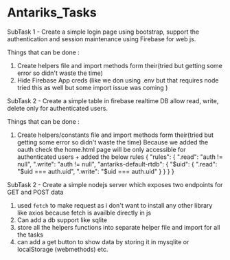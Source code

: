 # Antariks_Tasks

SubTask 1 - Create a simple login page using bootstrap, support the authentication and session maintenance using Firebase for web js.

Things that can be done :
1. Create helpers file and import methods form their(tried but getting some error so didn't waste the time)
2. Hide Firebase App creds (like we don using .env but that requires node tried this as well but some import issue was coming )


SubTask 2 - Create a simple table in firebase realtime DB allow read, write, delete only for authenticated users.

Things that can be done :
1. Create helpers/constants file and import methods form their(tried but getting some error so didn't waste the time)
Because we added the oauth check the home.html page will be only accessible for authenticated users + added the below rules
{
  "rules": {
    ".read": "auth != null",
    ".write": "auth != null",
    "antariks-default-rtdb": {
      "$uid": {
        ".read": "$uid === auth.uid",
        ".write": "$uid === auth.uid"
      }
    }
  }
}

SubTask 2 - Create a simple nodejs server which exposes two endpoints for GET and POST data

1. used `fetch` to make request as i don't want to install any other library like axios because fetch is availble directly in js
2. Can add a db support like sqlite
3. store all the helpers functions into separate helper file and import for all the tasks
4. can add a get button to show data by storing it in mysqlite or localStorage (webmethods) etc.
